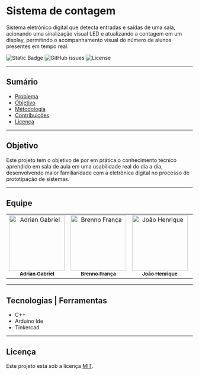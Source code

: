 # Sistema de contagem
Sistema eletrônico digital que detecta entradas e saídas de uma sala, acionando uma sinalização visual LED e atualizando a contagem em um display, permitindo o acompanhamento visual do número de alunos presentes em tempo real.

![Static Badge](https://img.shields.io/badge/versão-0\.2b-blue)
![GitHub issues](https://img.shields.io/github/issues/clube-amperistas/sistema-de-entrada)
![License](https://img.shields.io/github/license/clube-amperistas/sistema-de-entrada)

---

## Sumário
- [Problema](#)
- [Objetivo](#objetivo)
- [Métodologia](#)
- [Contribuições](#)
- [Licença](#licença)

---

## Objetivo
Este projeto tem o objetivo de por em prática o conhecimento técnico aprendido em sala de aula em uma usabilidade real do dia a dia, desenvolvendo maior familiaridade com a eletrônica digital no processo de prototipação de sistemas.

---

## Equipe
<table align="center">
  <tr>
    <td align="center"><a href="https://github.com/T4kyo"><img src="https://avatars.githubusercontent.com/u/142987616?v=4" width="150px" alt="Adrian Gabriel"/><br /><sub><b>Adrian Gabriel</b></sub></a></td>
    <td align="center"><a href="https://github.com/brennoaf"><img src="https://avatars.githubusercontent.com/u/131369370?v=4" width="150px" alt="Brenno França"/><br /><sub><b>Brenno França</b></sub></a></td>
    <td align="center"><a href="https://github.com/joaohgp-dev"><img src="https://avatars.githubusercontent.com/u/156421880?v=4" width="150px" alt="João Henrique"/><br /><sub><b>João Henrique</b></sub></a></td>
    <td align="center"><a href="https://github.com/radrigyla-fonseca"><img src="https://avatars.githubusercontent.com/u/144265210?v=4" width="150px" alt="Radrígyla Fonseca"/><br /><sub><b>Radrígyla Fonseca</b></sub></a></td>
    <td align="center"><a href="https://github.com/samuellevidev"><img src="https://avatars.githubusercontent.com/u/113398240?v=4" width="150px" alt="Samuel Levi"/><br /><sub><b>Samuel Levi</b></sub></a></td>
  </tr>
</table>

---

## Tecnologias | Ferramentas
- C++
- Arduino Ide
- Tinkercad

---

## Licença
Este projeto está sob a licença [MIT](https://github.com/clube-amperistas/sistema-de-entrada/blob/main/LICENSE).